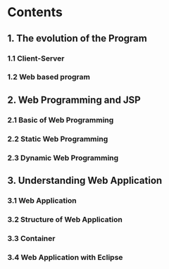 # Contents

## 1. The evolution of the Program

### 1.1 Client-Server

### 1.2 Web based program

## 2. Web Programming and JSP

### 2.1 Basic of Web Programming

### 2.2 Static Web Programming

### 2.3 Dynamic Web Programming

## 3. Understanding Web Application

### 3.1 Web Application

### 3.2 Structure of Web Application

### 3.3 Container

### 3.4 Web Application with Eclipse